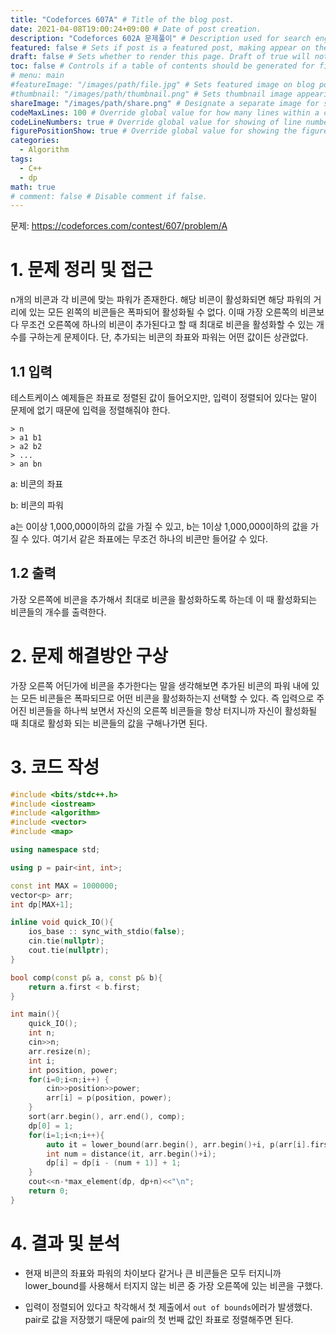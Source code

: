 ```yaml
---
title: "Codeforces 607A" # Title of the blog post.
date: 2021-04-08T19:00:24+09:00 # Date of post creation.
description: "Codeforces 602A 문제풀이" # Description used for search engine.
featured: false # Sets if post is a featured post, making appear on the home page side bar.
draft: false # Sets whether to render this page. Draft of true will not be rendered.
toc: false # Controls if a table of contents should be generated for first-level links automatically.
# menu: main
#featureImage: "/images/path/file.jpg" # Sets featured image on blog post.
#thumbnail: "/images/path/thumbnail.png" # Sets thumbnail image appearing inside card on homepage.
shareImage: "/images/path/share.png" # Designate a separate image for social media sharing.
codeMaxLines: 100 # Override global value for how many lines within a code block before auto-collapsing.
codeLineNumbers: true # Override global value for showing of line numbers within code block.
figurePositionShow: true # Override global value for showing the figure label.
categories:
  - Algorithm
tags:
  - C++
  - dp
math: true
# comment: false # Disable comment if false.
---
```


문제: https://codeforces.com/contest/607/problem/A

# 1. 문제 정리 및 접근

n개의 비콘과 각 비콘에 맞는 파워가 존재한다. 해당 비콘이 활성화되면 해당 파워의 거리에 있는 모든 왼쪽의 비콘들은 폭파되어 활성화될 수 없다. 이때 가장 오른쪽의 비콘보다 무조건 오른쪽에 하나의 비콘이 추가된다고 할 때 최대로 비콘을 활성화할 수 있는 개수를 구하는게 문제이다. 단, 추가되는 비콘의 좌표와 파워는 어떤 값이든 상관없다.

## 1.1 입력

테스트케이스 예제들은 좌표로 정렬된 값이 들어오지만, 입력이 정렬되어 있다는 말이 문제에 없기 때문에 입력을 정렬해줘야 한다.

```
> n
> a1 b1
> a2 b2
> ...
> an bn
```

a: 비콘의 좌표

b: 비콘의 파워

a는 0이상 1,000,000이하의 값을 가질 수 있고, b는 1이상 1,000,000이하의 값을 가질 수 있다. 여기서 같은 좌표에는 무조건 하나의 비콘만 들어갈 수 있다.

## 1.2 출력

가장 오른쪽에 비콘을 추가해서 최대로 비콘을 활성화하도록 하는데 이 때 활성화되는 비콘들의 개수를 출력한다.

# 2. 문제 해결방안 구상

가장 오른쪽 어딘가에 비콘을 추가한다는 말을 생각해보면 추가된 비콘의 파워 내에 있는 모든 비콘들은 폭파되므로 어떤 비콘을 활성화하는지 선택할 수 있다. 즉 입력으로 주어진 비콘들을 하나씩 보면서 자신의 오른쪽 비콘들을 항상 터지니까 자신이 활성화될 때 최대로 활성화 되는 비콘들의 값을 구해나가면 된다.


# 3. 코드 작성

```c++
#include <bits/stdc++.h>
#include <iostream>
#include <algorithm>
#include <vector>
#include <map>

using namespace std;

using p = pair<int, int>;

const int MAX = 1000000;
vector<p> arr;
int dp[MAX+1];

inline void quick_IO(){
    ios_base :: sync_with_stdio(false);
    cin.tie(nullptr);
    cout.tie(nullptr);
}

bool comp(const p& a, const p& b){
    return a.first < b.first;
}

int main(){
    quick_IO();
    int n;
    cin>>n;
    arr.resize(n);
    int i;
    int position, power;
    for(i=0;i<n;i++) {
        cin>>position>>power;
        arr[i] = p(position, power);
    }
    sort(arr.begin(), arr.end(), comp);
    dp[0] = 1;
    for(i=1;i<n;i++){
        auto it = lower_bound(arr.begin(), arr.begin()+i, p(arr[i].first-arr[i].second, 0), comp);
        int num = distance(it, arr.begin()+i);
        dp[i] = dp[i - (num + 1)] + 1;
    }
    cout<<n-*max_element(dp, dp+n)<<"\n";
    return 0;
}
```

# 4. 결과 및 분석

- 현재 비콘의 좌표와 파워의 차이보다 같거나 큰 비콘들은 모두 터지니까 lower_bound를 사용해서 터지지 않는 비콘 중 가장 오른쪽에 있는 비콘을 구했다.

- 입력이 정렬되어 있다고 착각해서 첫 제출에서 `out of bounds`에러가 발생했다. pair로 값을 저장했기 때문에 pair의 첫 번째 값인 좌표로 정렬해주면 된다.

